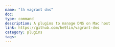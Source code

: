 ```yaml
---
name: "lh vagrant dns"
doc:
type: command
description: A plugins to manage DNS on Mac host
link: https://github.com/he9lin/vagrant-dns
category: plugins
tags: 
---
```

